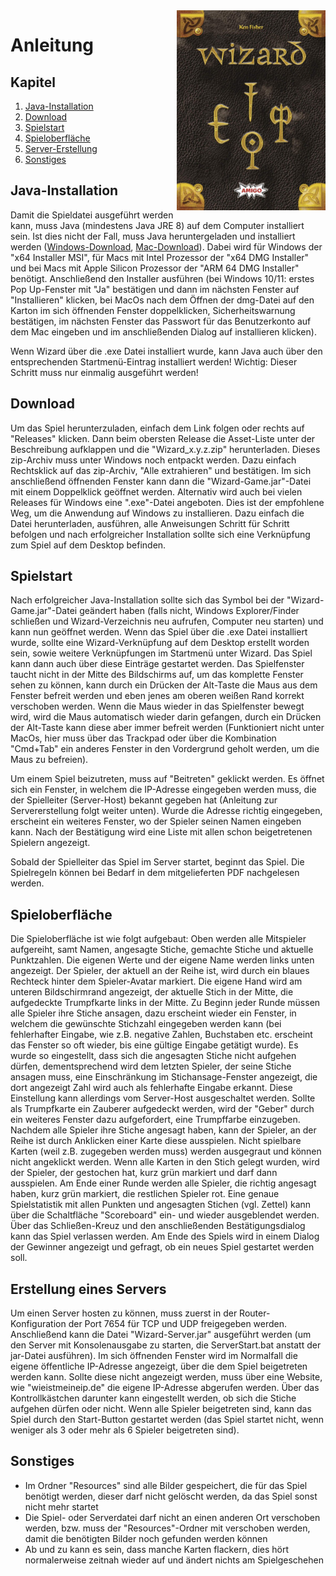 <img align="right" src="https://github.com/julihuber0/Wizard/blob/master/Resources/wizardgame.png?raw=true" width="238" height="320">

# Anleitung

## Kapitel

1. [Java-Installation](#java-installation)
2. [Download](#download)
3. [Spielstart](#spielstart)
4. [Spieloberfläche](#spieloberfläche)
5. [Server-Erstellung](#erstellung-eines-servers)
6. [Sonstiges](#sonstiges)

## Java-Installation

Damit die Spieldatei ausgeführt werden kann, muss Java (mindestens Java JRE 8) auf dem Computer installiert sein. Ist dies nicht der Fall, muss Java heruntergeladen und installiert werden ([Windows-Download](https://www.oracle.com/java/technologies/downloads/#jdk17-windows), [Mac-Download](https://www.oracle.com/java/technologies/downloads/#jdk17-mac)). Dabei wird für Windows der "x64 Installer MSI", für Macs mit Intel Prozessor der "x64 DMG Installer" und bei Macs mit Apple Silicon Prozessor der "ARM 64 DMG Installer" benötigt. Anschließend den Installer ausführen (bei Windows 10/11: erstes Pop Up-Fenster mit "Ja" bestätigen und dann im nächsten Fenster auf "Installieren" klicken, bei MacOs nach dem Öffnen der dmg-Datei auf den Karton im sich öffnenden Fenster doppelklicken, Sicherheitswarnung bestätigen, im nächsten Fenster das Passwort für das Benutzerkonto auf dem Mac eingeben und im anschließenden Dialog auf installieren klicken).

Wenn Wizard über die .exe Datei installiert wurde, kann Java auch über den entsprechenden Startmenü-Eintrag installiert werden!
Wichtig: Dieser Schritt muss nur einmalig ausgeführt werden!

## Download

Um das Spiel herunterzuladen, einfach dem Link folgen oder rechts auf "Releases" klicken. Dann beim obersten Release 
die Asset-Liste unter der Beschreibung aufklappen und die "Wizard_x.y.z.zip" herunterladen. Dieses zip-Archiv muss unter Windows noch entpackt werden. Dazu einfach Rechtsklick auf das zip-Archiv, "Alle extrahieren" und bestätigen. Im sich anschließend öffnenden Fenster kann dann die "Wizard-Game.jar"-Datei mit einem Doppelklick geöffnet werden. Alternativ wird auch bei vielen Releases für Windows eine ".exe"-Datei angeboten. Dies ist der empfohlene Weg, um die Anwendung auf Windows zu installieren. Dazu einfach die Datei herunterladen, ausführen, alle Anweisungen Schritt für Schritt befolgen und nach erfolgreicher Installation sollte sich eine Verknüpfung zum Spiel auf dem Desktop befinden.

## Spielstart

Nach erfolgreicher Java-Installation sollte sich das Symbol bei der "Wizard-Game.jar"-Datei geändert haben (falls nicht, Windows Explorer/Finder
schließen und Wizard-Verzeichnis neu aufrufen, Computer neu starten) und kann nun geöffnet werden. Wenn das Spiel 
über die .exe Datei installiert wurde, sollte eine Wizard-Verknüpfung auf dem Desktop erstellt worden sein, sowie weitere Verknüpfungen im Startmenü unter
Wizard. Das Spiel kann dann auch über diese Einträge gestartet werden. Das Spielfenster taucht nicht in der Mitte
des Bildschirms auf, um das komplette Fenster sehen zu können, kann durch ein Drücken der Alt-Taste die Maus aus dem Fenster befreit werden
und eben jenes am oberen weißen Rand korrekt verschoben werden. Wenn die Maus wieder in das Spielfenster bewegt wird, wird die Maus automatisch
wieder darin gefangen, durch ein Drücken der Alt-Taste kann diese aber immer befreit werden (Funktioniert nicht unter MacOs, hier muss über das
Trackpad oder über die Kombination "Cmd+Tab" ein anderes Fenster in den Vordergrund geholt werden, um die Maus zu befreien).

Um einem Spiel beizutreten, muss auf "Beitreten" geklickt werden. Es öffnet sich ein Fenster, in welchem die IP-Adresse eingegeben werden
muss, die der Spielleiter (Server-Host) bekannt gegeben hat (Anleitung zur Servererstellung folgt weiter unten). Wurde die Adresse richtig
eingegeben, erscheint ein weiteres Fenster, wo der Spieler seinen Namen eingeben kann. Nach der Bestätigung wird eine Liste mit allen schon
beigetretenen Spielern angezeigt.

Sobald der Spielleiter das Spiel im Server startet, beginnt das Spiel. Die Spielregeln können bei Bedarf in dem mitgelieferten PDF
nachgelesen werden.

## Spieloberfläche

Die Spieloberfläche ist wie folgt aufgebaut: Oben werden alle Mitspieler aufgereiht, samt Namen, angesagte Stiche, gemachte Stiche und
aktuelle Punktzahlen. Die eigenen Werte und der eigene Name werden links unten angezeigt. Der Spieler, der aktuell an der Reihe ist, wird
durch ein blaues Rechteck hinter dem Spieler-Avatar markiert. Die eigene Hand wird am unteren Bildschirmrand angezeigt, 
der aktuelle Stich in der Mitte, die aufgedeckte Trumpfkarte links in der Mitte. Zu Beginn jeder Runde müssen alle 
Spieler ihre Stiche ansagen, dazu erscheint wieder ein Fenster, in welchem die gewünschte Stichzahl eingegeben 
werden kann (bei fehlerhafter Eingabe, wie z.B. negative Zahlen, Buchstaben etc. erscheint das Fenster so oft wieder,
bis eine gültige Eingabe getätigt wurde). Es wurde so eingestellt, dass sich die angesagten Stiche nicht aufgehen 
dürfen, dementsprechend wird dem letzten Spieler, der seine Stiche ansagen muss, eine Einschränkung im 
Stichansage-Fenster angezeigt, die dort angezeigt Zahl wird auch als fehlerhafte Eingabe erkannt. Diese Einstellung 
kann allerdings vom Server-Host ausgeschaltet werden. Sollte als Trumpfkarte ein Zauberer aufgedeckt werden, wird 
der "Geber" durch ein weiteres Fenster dazu aufgefordert, eine Trumpffarbe einzugeben. Nachdem alle Spieler ihre 
Stiche angesagt haben, kann der Spieler, an der Reihe ist durch Anklicken einer Karte diese ausspielen. Nicht 
spielbare Karten (weil z.B. zugegeben werden muss) werden ausgegraut und können nicht angeklickt werden. Wenn alle 
Karten in den Stich gelegt wurden, wird der Spieler, der gestochen hat, kurz grün markiert und darf dann ausspielen. 
Am Ende einer Runde werden alle Spieler, die richtig angesagt haben, kurz grün markiert, die restlichen Spieler rot. Eine
genaue Spielstatistik mit allen Punkten und angesagten Stichen (vgl. Zettel) kann über die Schaltfläche "Scoreboard" ein- und wieder
ausgeblendet werden. Über das Schließen-Kreuz und den anschließenden Bestätigungsdialog kann das Spiel verlassen werden.
Am Ende des Spiels wird in einem Dialog der Gewinner angezeigt und gefragt, ob ein neues Spiel gestartet werden soll.

## Erstellung eines Servers

Um einen Server hosten zu können, muss zuerst in der Router-Konfiguration der Port 7654 für TCP und UDP freigegeben 
werden. Anschließend kann die Datei "Wizard-Server.jar" ausgeführt werden (um den Server mit Konsolenausgabe zu 
starten, die ServerStart.bat anstatt der jar-Datei ausführen). Im sich öffnenden Fenster wird im Normalfall die 
eigene öffentliche IP-Adresse angezeigt, über die dem Spiel beigetreten werden kann. Sollte diese nicht angezeigt 
werden, muss über eine Website, wie "wieistmeineip.de" die eigene IP-Adresse abgerufen werden. Über das 
Kontrollkästchen darunter kann eingestellt werden, ob sich die Stiche aufgehen dürfen oder nicht. Wenn alle Spieler 
beigetreten sind, kann das Spiel durch den Start-Button gestartet werden (das Spiel startet nicht, wenn weniger als 3 
oder mehr als 6 Spieler beigetreten sind).

## Sonstiges

- Im Ordner "Resources" sind alle Bilder gespeichert, die für das Spiel benötigt werden, dieser darf nicht gelöscht werden, da das Spiel
  sonst nicht mehr startet
- Die Spiel- oder Serverdatei darf nicht an einen anderen Ort verschoben werden, bzw. muss der "Resources"-Ordner 
  mit verschoben werden, damit die benötigten Bilder noch gefunden werden können
- Ab und zu kann es sein, dass manche Karten flackern, dies hört normalerweise zeitnah wieder auf und ändert nichts am Spielgeschehen
